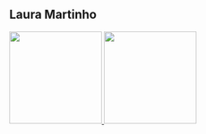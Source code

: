 ## Laura Martinho
<div>
  <a href="https://github.com/lauramartinho">
  <img height="165em" src="https://github-readme-stats.vercel.app/api?username=lauramartinho&show_icons=true&theme=midnight-purple&include_all_commits=true&count_private=true"/>
  <img height="165em" src="https://github-readme-stats.vercel.app/api/top-langs/?username=lauramartinho&layout=demo&langs_count=7&theme=midnight-purple"/>
</div>
